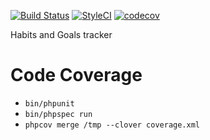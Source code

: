 [![Build Status](https://travis-ci.org/borNfreee/SimpleHabits.svg?branch=master)](https://travis-ci.org/borNfreee/SimpleHabits) [![StyleCI](https://styleci.io/repos/65413292/shield)](https://styleci.io/repos/65413292)
[![codecov](https://codecov.io/gh/borNfreee/SimpleHabits/branch/master/graph/badge.svg)](https://codecov.io/gh/borNfreee/SimpleHabits)

Habits and Goals tracker

Code Coverage
================

* `bin/phpunit`
* `bin/phpspec run`
* `phpcov merge /tmp --clover coverage.xml`